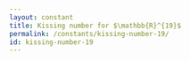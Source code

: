```yaml
---
layout: constant
title: Kissing number for $\mathbb{R}^{19}$
permalink: /constants/kissing-number-19/
id: kissing-number-19
---
```

